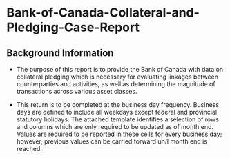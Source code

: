 # Bank-of-Canada-Collateral-and-Pledging-Case-Report

## Background Information 
- The purpose of this report is to provide the Bank of Canada with data on collateral pledging 
which is necessary for evaluating linkages between counterparties and activities, as well as 
determining the magnitude of transactions across various asset classes. 

- This return is to be completed at the business day frequency. Business days are defined to 
include all weekdays except federal and provincial statutory holidays. The attached template 
identifies a selection of rows and columns which are only required to be updated as of month 
end. Values are required to be reported in these cells for every business day; however, previous 
values can be carried forward un/l month end is reached. 
